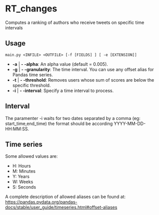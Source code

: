 # RT_changes

Computes a ranking of authors who receive tweets on specific time intervals

## Usage

`main.py <INFILE> <OUTFILE> [-f [FIELDS] ] [ -e [EXTENSION]]`

* **-a** | **- -alpha**: An alpha value (default = 0.005).
* **-g** | **- -granularity**: The time interval. You can use any offset alias for Pandas time series.
* **-t** | **- -threshold**: Removes users whose sum of scores are below the specific threshold.
* **-i** | **- -interval**: Specify a time interval to process.
 
## Interval

The paramenter -i waits for two dates separated by a comma (eg: start_time,end_time) the format should be according
YYYY-MM-DD-HH:MM:SS.

## Time series

Some allowed values are:

* H: Hours
* M: Minutes
* Y: Years
* W: Weeks
* S: Seconds

A complete description of allowed aliases can be found at: https://pandas.pydata.org/pandas-docs/stable/user_guide/timeseries.html#offset-aliases
